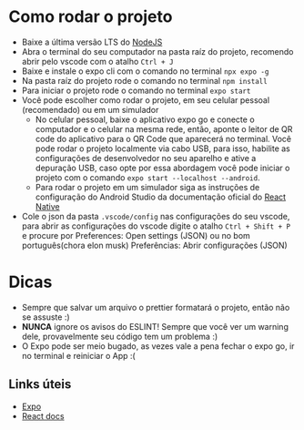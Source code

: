 # Como rodar o projeto

 - Baixe a última versão LTS do [NodeJS](https://nodejs.org/en)
 - Abra o terminal do seu computador na pasta raíz do projeto, recomendo abrir pelo vscode com o atalho `Ctrl + J`
 - Baixe e instale o expo cli com o comando no terminal `npx expo -g`
 - Na pasta raíz do projeto rode o comando no terminal `npm install`
 - Para iniciar o projeto rode o comando no terminal `expo start`
 - Você pode escolher como rodar o projeto, em seu celular pessoal (recomendado) ou em um simulador
    - No celular pessoal, baixe o aplicativo expo go e conecte o computador e o celular na mesma rede, então, aponte o leitor de QR code do aplicativo para o QR Code que aparecerá no terminal. Você pode rodar o projeto localmente via cabo USB, para isso, habilite as configurações de desenvolvedor no seu aparelho e ative a depuração USB, caso opte por essa abordagem você pode iniciar o projeto com o comando `expo start --localhost --android`.
    - Para rodar o projeto em um simulador siga as instruções de configuração do Android Studio da documentação oficial do [React Native](https://reactnative.dev/docs/environment-setup?guide=native)
 - Cole o json da pasta `.vscode/config` nas configurações do seu vscode, para abrir as configurações do vscode digite o atalho `Ctrl + Shift + P` e procure por Preferences: Open settings (JSON) ou no bom português(chora elon musk) Preferências: Abrir configurações (JSON)

 # Dicas

  - Sempre que salvar um arquivo o prettier formatará o projeto, então não se assuste :)
  - **NUNCA** ignore os avisos do ESLINT! Sempre que você ver um warning dele, provavelmente seu código tem um problema :)
  - O Expo pode ser meio bugado, as vezes vale a pena fechar o expo go, ir no terminal e reiniciar o App :(

## Links úteis
 - [Expo](https://docs.expo.dev)
 - [React docs](https://react.dev)